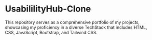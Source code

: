# UsabililityHub-Clone
This repository serves as a comprehensive portfolio of my projects, showcasing my proficiency in a diverse TechStack that includes HTML, CSS, JavaScript, Bootstrap, and Tailwind CSS.
